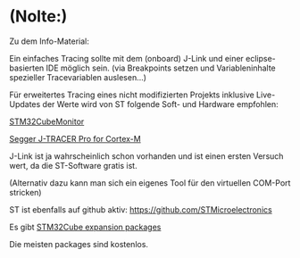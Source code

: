 
# (Nolte:)

Zu dem Info-Material:

Ein einfaches Tracing sollte mit dem (onboard) J-Link und einer eclipse-basierten IDE möglich sein. (via Breakpoints setzen und Variableninhalte spezieller Tracevariablen auslesen…)

Für erweitertes Tracing eines nicht modifizierten Projekts inklusive Live-Updates der Werte wird von ST folgende Soft- und Hardware empfohlen:

[STM32CubeMonitor](https://www.st.com/content/st_com/en/products/development-tools/software-development-tools/stm32-software-development-tools/stm32-performance-and-debuggers/stm32cubemonitor.html)

[Segger J-TRACER Pro for Cortex-M](https://www.st.com/en/development-tools/j-trace-pro-for-cortex-m.html#product-details)

J-Link ist ja wahrscheinlich schon vorhanden und ist einen ersten Versuch wert, da die ST-Software gratis ist.

(Alternativ dazu kann man sich ein eigenes Tool für den virtuellen COM-Port stricken)

ST ist ebenfalls auf github aktiv: https://github.com/STMicroelectronics

Es gibt [STM32Cube expansion packages](https://www.st.com/en/embedded-software/stm32cube-expansion-packages.html#products)

Die meisten packages sind kostenlos.